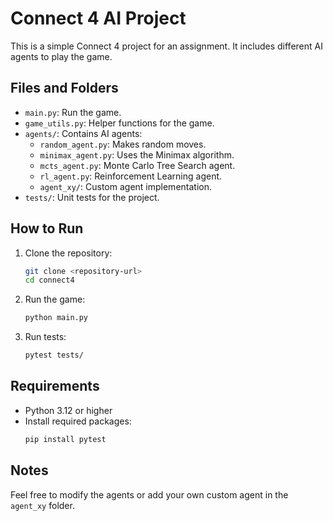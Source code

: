 # Connect 4 AI Project

This is a simple Connect 4 project for an assignment. It includes different AI agents to play the game.

## Files and Folders

- `main.py`: Run the game.
- `game_utils.py`: Helper functions for the game.
- `agents/`: Contains AI agents:
  - `random_agent.py`: Makes random moves.
  - `minimax_agent.py`: Uses the Minimax algorithm.
  - `mcts_agent.py`: Monte Carlo Tree Search agent.
  - `rl_agent.py`: Reinforcement Learning agent.
  - `agent_xy/`: Custom agent implementation.
- `tests/`: Unit tests for the project.

## How to Run

1. Clone the repository:
   ```bash
   git clone <repository-url>
   cd connect4
   ```

2. Run the game:
   ```bash
   python main.py
   ```

3. Run tests:
   ```bash
   pytest tests/
   ```

## Requirements

- Python 3.12 or higher
- Install required packages:
  ```bash
  pip install pytest
  ```

## Notes

Feel free to modify the agents or add your own custom agent in the `agent_xy` folder.
